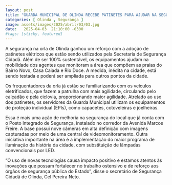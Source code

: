 ```yaml
---
layout: post
title: "GUARDA MUNICIPAL DE OLINDA RECEBE PATINETES PARA AJUDAR NA SEGURANÇA DA ORLA"
categories: [ Olinda , Segurança ]
image: assets/images/2025/abril/03/03.jpg
date:   2025-04-03  21:10:00 -0300
#tags: [sticky, featured]
---
```

A segurança na orla de Olinda ganhou um reforço com a adoção de patinetes elétricos que estão sendo utilizados pela Secretaria de Segurança Cidadã. Além de ser 100% sustentável, os equipamentos ajudam na mobilidade dos agentes que monitoram a área que compõem as praias do Bairro Novo, Casa Caiada e Rio Doce. A medida, inédita na cidade, está sendo testada e poderá ser ampliada para outros pontos da cidade.

Os frequentadores da orla já estão se familiarizando com os veículos eletrificados, que fazem a patrulha com mais agilidade, circulando pelo calçadão e pela ciclovia, proporcionando maior agilidade. Atrelado ao uso dos patinetes, os servidores da Guarda Municipal utilizam os equipamentos de proteção individual (EPIs), como capacetes, cotoveleiras e joelheiras.

Essa é mais uma ação de melhoria na segurança do local que já conta com o Posto Integrado de Segurança, instalado no corredor da Avenida Marcos Freire. A base possui nove câmeras em alta definição com imagens capturadas por meio de uma central de videomonitoramento. Outra iniciativa importante na área é a implementação do maior programa de iluminação da história da cidade, com substituição de lâmpadas convencionais por LED.

“O uso de novas tecnologias causa impacto positivo e estamos atentos às inovações que possam fortalecer no trabalho ostensivo e de reforço aos órgãos de segurança pública do Estado”, disse o secretário de Segurança Cidadã de Olinda, Cel Pereira Neto. 